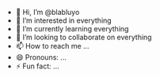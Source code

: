 - 👋 Hi, I’m @blabluyo
- 👀 I’m interested in everything
- 🌱 I’m currently learning everything
- 💞️ I’m looking to collaborate on everything
- 📫 How to reach me ...
- 😄 Pronouns: ...
- ⚡ Fun fact: ...

<!---
blabluyo/blabluyo is a ✨ special ✨ repository because its `README.md` (this file) appears on your GitHub profile.
You can click the Preview link to take a look at your changes.
--->
